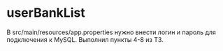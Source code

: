 # userBankList
В src/main/resources/app.properties нужно внести логин и пароль для подключения к MySQL.
Выполнил пункты 4-8 из ТЗ.

